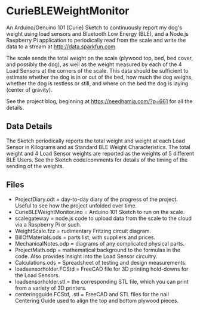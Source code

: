 # CurieBLEWeightMonitor
An Arduino/Genuino 101 (Curie) Sketch to continuously report my dog's weight using load sensors
and Bluetooth Low Energy (BLE), and a Node.js Raspberry Pi application to periodically read from the scale
and write the data to a stream at http://data.sparkfun.com

The scale sends the total weight on the scale (plywood top, bed, bed cover, and possibly the dog), as well as the
weight measured by each of the 4 Load Sensors at the corners of the scale.
This data should be sufficient to estimate whether the dog is in or out of the bed, how much the dog weighs,
whether the dog is restless or still, and where on the bed the dog is laying (center of gravity).

See the project blog, beginning at https://needhamia.com/?p=661 for all the details.
## Data Details
The Sketch periodically reports the total weight and weight at each Load Sensor in Kilograms
and as Standard BLE Weight Characteristics.
The total weight and 4 Load Sensor weights are reported as the weights of 5 different BLE Users.
See the Sketch code/comments for details of the timing of the sending of the weights.
## Files
- ProjectDiary.odt = day-to-day diary of the progress of the project. Useful to see how the project unfolded over time.
- CurieBLEWeightMonitor.ino = Arduino 101 Sketch to run on the scale.
- scalegateway = node.js code to upload data from the scale to the cloud via a Raspberry Pi or such.
- WeightScale.fzz = rudimentary Fritzing circuit diagram.
- BillOfMaterials.ods = parts list, with suppliers and prices.
- MechanicalNotes.odp = diagrams of any complicated physical parts.
- ProjectMath.odp = mathematical background to the formulas in the code. Also provides insight into the Load Sensor circuitry.
- Calculations.ods = Spreadsheet of testing and design measurements.
- loadsensorholder.FCStd = FreeCAD file for 3D printing hold-downs for the Load Sensors.
- loadsensorholder.stl = the corresponding STL file, which you can print from a variety of 3D printers.
- centeringguide.FCStd, .stl = FreeCAD and STL files for the nail Centering Guide used to align the top and bottom plywood pieces.
